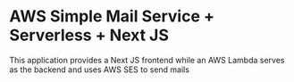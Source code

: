 # AWS Simple Mail Service + Serverless + Next JS

This application provides a Next JS frontend while an AWS Lambda serves as the backend
and uses AWS SES to send mails
